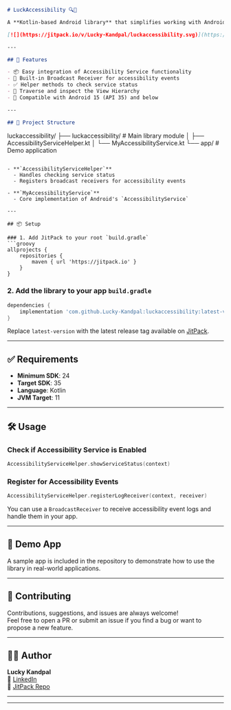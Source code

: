 

```markdown
# LuckAccessibility 🔍📱

A **Kotlin-based Android library** that simplifies working with Android **Accessibility Services**, making it easy to monitor and interact with accessibility events and view hierarchies. Designed for developers who need a quick and efficient way to integrate accessibility functionality into their Android apps.

[![](https://jitpack.io/v/Lucky-Kandpal/luckaccessibility.svg)](https://jitpack.io/#Lucky-Kandpal/luckaccessibility)

---

## 🚀 Features

- 📦 Easy integration of Accessibility Service functionality  
- 📡 Built-in Broadcast Receiver for accessibility events  
- ✅ Helper methods to check service status  
- 🧭 Traverse and inspect the View Hierarchy  
- 🧩 Compatible with Android 15 (API 35) and below  

---

## 📁 Project Structure

```
luckaccessibility/
├── luckaccessibility/            # Main library module
│   ├── AccessibilityServiceHelper.kt
│   └── MyAccessibilityService.kt
└── app/                          # Demo application
```

- **`AccessibilityServiceHelper`**  
  - Handles checking service status  
  - Registers broadcast receivers for accessibility events

- **`MyAccessibilityService`**  
  - Core implementation of Android's `AccessibilityService`  

---

## 📦 Setup

### 1. Add JitPack to your root `build.gradle`
```groovy
allprojects {
    repositories {
        maven { url 'https://jitpack.io' }
    }
}
```

### 2. Add the library to your app `build.gradle`
```groovy
dependencies {
    implementation 'com.github.Lucky-Kandpal:luckaccessibility:latest-version'
}
```

Replace `latest-version` with the latest release tag available on [JitPack](https://jitpack.io/#Lucky-Kandpal/luckaccessibility).

---

## ✅ Requirements

- **Minimum SDK**: 24  
- **Target SDK**: 35  
- **Language**: Kotlin  
- **JVM Target**: 11  

---

## 🛠️ Usage

### Check if Accessibility Service is Enabled
```kotlin
AccessibilityServiceHelper.showServiceStatus(context)
```

### Register for Accessibility Events
```kotlin
AccessibilityServiceHelper.registerLogReceiver(context, receiver)
```

You can use a `BroadcastReceiver` to receive accessibility event logs and handle them in your app.

---

## 📱 Demo App

A sample app is included in the repository to demonstrate how to use the library in real-world applications.

---

## 🤝 Contributing

Contributions, suggestions, and issues are always welcome!  
Feel free to open a PR or submit an issue if you find a bug or want to propose a new feature.

---

## 🧑‍💻 Author

**Lucky Kandpal**  
📧 [LinkedIn](https://www.linkedin.com/in/luckykandpal/)  
🔗 [JitPack Repo](https://jitpack.io/#Lucky-Kandpal/luckaccessibility)

---

---

```


